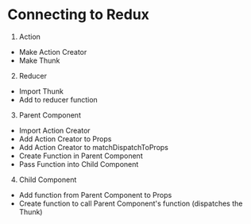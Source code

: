 # Connecting to Redux

1. Action
  - Make Action Creator
  - Make Thunk
2. Reducer
  - Import Thunk
  - Add to reducer function
3. Parent Component
  - Import Action Creator
  - Add Action Creator to Props
  - Add Action Creator to matchDispatchToProps
  - Create Function in Parent Component
  - Pass Function into Child Component
4. Child Component
  - Add function from Parent Component to Props
  - Create function to call Parent Component's function (dispatches the Thunk)